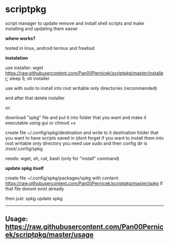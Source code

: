 # scriptpkg
script manager to update remove and install shell scripts and make installing and updating them easier

**where works?**

tested in linux, android termux and freebsd

**instalation**

use installer: wget https://raw.githubusercontent.com/Pan00Pernicek/scriptpkg/master/installer; sleep 5; sh installer

use with sudo to install into root writable only directories (recommended)

and after that delete installer

or:

download "spkg" file and put it into folder that you want and make it executable using gui or chmod +x

create file  ~/.config/spkg/destination and write to it destination folder that you want to have scripts saved in (dont forget if you want to install them into root writable only directory you need use sudo and then config dir is /root/.config/spkg

needs: wget, sh, cat, bash (only for "install" command)

**update spkg itself**

create file ~/.config/spkg/packages/spkg with content: https://raw.githubusercontent.com/Pan00Pernicek/scriptpkg/master/spkg if that file doesnt exist already

then just: spkg update spkg

---------------------------------------------------------------------------------
Usage: https://raw.githubusercontent.com/Pan00Pernicek/scriptpkg/master/usage
---------------------------------------------------------------------------------

